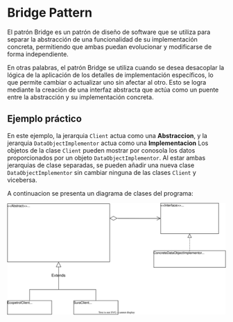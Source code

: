 # Bridge Pattern

El patrón Bridge es un patrón de diseño de software que se utiliza para separar la abstracción de una funcionalidad de su implementación concreta, permitiendo que ambas puedan evolucionar y modificarse de forma independiente.

En otras palabras, el patrón Bridge se utiliza cuando se desea desacoplar la lógica de la aplicación de los detalles de implementación específicos, lo que permite cambiar o actualizar uno sin afectar al otro. Esto se logra mediante la creación de una interfaz abstracta que actúa como un puente entre la abstracción y su implementación concreta.

## Ejemplo práctico

En este ejemplo, la jerarquia `Client` actua como una **Abstraccion**, y la jerarquia `DataObjectImplementor` actua como una **Implementacion** Los objetos de la clase `Client` pueden mostrar por conosola los datos proporcionados por un objeto `DataObjectImplementor`. Al estar ambas jerarquias de clase separadas, se pueden añadir una nueva clase `DataObjectImplementor` sin cambiar ninguna de las clases `Client` y vicebersa.

A continuacion se presenta un diagrama de clases del programa:

![Diagrama de clases](./BridgePattern.svg)
